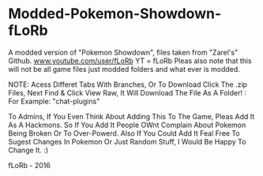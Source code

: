 # Modded-Pokemon-Showdown-fLoRb
A modded version of "Pokemon Showdown", files taken from "Zarel's" Github. www.youtube.com/user/fLoRb YT = fLoRb
Pleas also note that this will not be all game files just modded folders and what ever is modded. 



NOTE: Acess Differet Tabs With Branches, Or To Download Click The .zip Files, Next Find & Click View Raw, It Will Download
The File As A Folder! : For Example: "chat-plugins"

To Admins, If You Even Think About Adding This To The Game, Pleas Add It As A Hackmons. So If You Add It People OWnt Complain About Pokemon Being Broken Or To Over-Powerd. Also If You Could Add It Feal Free To  Sugest Changes In Pokemon Or Just Random Stuff, I Would Be Happy To Change It. :)





fLoRb - 2016

